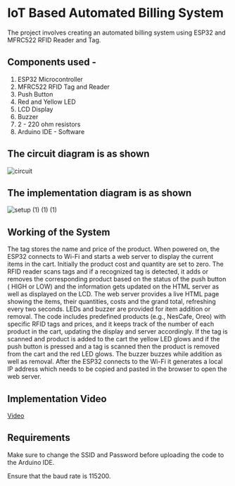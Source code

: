 # IoT Based Automated Billing System 

The project involves creating an automated billing system using ESP32 and MFRC522 RFID Reader and Tag.

## Components used -

1. ESP32 Microcontroller 
2. MFRC522 RFID Tag and Reader
3. Push Button
4. Red and Yellow LED
5. LCD Display
6. Buzzer
7. 2 - 220 ohm resistors
8. Arduino IDE - Software

## The circuit diagram is as shown
![circuit](https://github.com/Vrisha213/Project-Guidance/assets/74671946/cadfe1e1-0a9a-4178-b9cf-28ce008be874)

## The implementation diagram is as shown
![setup (1) (1) (1)](https://github.com/Vrisha213/Project-Guidance/assets/74671946/1e68a67f-29c2-41cd-b2be-e6bf6be39241)

## Working of the System

The tag stores the name and price of the product. When powered on, the ESP32 connects to Wi-Fi and starts a web server to display the current items in the cart. Initially the product cost and quantity are set to zero. The RFID reader scans tags and if a recognized tag is detected, it adds or removes the corresponding product based on the status of the push button ( HIGH or LOW) and the information gets updated on the HTML server as well as displayed on the LCD. The web server provides a live HTML page showing the items, their quantities, costs and the grand total, refreshing every two seconds. LEDs and buzzer are provided for item addition or removal. The code includes predefined products (e.g., NesCafe, Oreo) with specific RFID tags and prices, and it keeps track of the number of each product in the cart, updating the display and server accordingly. If the tag is scanned and product is added to the cart the yellow LED glows and if the push button is pressed and a tag is scanned then the product is removed from the cart and the red LED glows. The buzzer buzzes while addition as well as removal. After the ESP32 connects to the Wi-Fi it generates a local IP address which needs to be copied and pasted in the browser to open the web server. 

## Implementation Video
[Video](Images/implementation.mp4)

## Requirements

Make sure to change the SSID and Password before uploading the code to the Arduino IDE.

Ensure that the baud rate is 115200.
